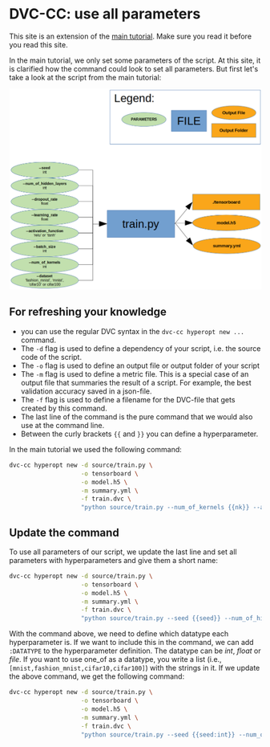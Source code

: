 # DVC-CC: use all parameters

This site is an extension of the [main tutorial](Get_Started.md). Make sure you read it before you read this site.

In the main tutorial, we only set some parameters of the script. At this site, it is clarified how the command could
look to set all parameters. But first let's take a look at the script from the main tutorial:

<img src="get_started_pipeline.png" alt="drawing" width="800"/>

## For refreshing your knowledge

- you can use the regular DVC syntax in the `dvc-cc hyperopt new ...` command.  
- The `-d` flag is used to define a dependency of your script, i.e. the source code of the script.
- The `-o` flag is used to define an output file or output folder of your script
- The `-m` flag is used to define a metric file. This is a special case of an output file that summaries the result of
a script. For example, the best validation accuracy saved in a json-file.
- The `-f` flag is used to define a filename for the DVC-file that gets created by this command.
- The last line of the command is the pure command that we would also use at the command line.
- Between the curly brackets `{{` and `}}` you can define a hyperparameter.

In the main tutorial we used the following command:
```bash
dvc-cc hyperopt new -d source/train.py \
                    -o tensorboard \
                    -o model.h5 \
                    -m summary.yml \
                    -f train.dvc \
                    "python source/train.py --num_of_kernels {{nk}} --activation_function {{af}}"
```

## Update the command
To use all parameters of our script, we update the last line and set all parameters with hyperparameters and give them a
short name:

```bash
dvc-cc hyperopt new -d source/train.py \
                    -o tensorboard \
                    -o model.h5 \
                    -m summary.yml \
                    -f train.dvc \
                    "python source/train.py --seed {{seed}} --num_of_hidden_layers {{nh}} --num_of_kernels {{nk}} --dropout_rate {{dr}} --learning_rate {{lr}} --activation_function {{af}} --batch_size {{bs}} --epochs {{e}} --dataset {{d}}"
```

With the command above, we need to define which datatype each hyperparameter is. If we want to include this in the command,
we can add `:DATATYPE` to the hyperparameter definition. The datatype can be *int*, *float* or *file*. If you want to use
one_of as a datatype, you write a list (i.e., `[mnist,fashion_mnist,cifar10,cifar100]`) with the strings in it. If we
update the above command, we get the following command:

```bash
dvc-cc hyperopt new -d source/train.py \
                    -o tensorboard \
                    -o model.h5 \
                    -m summary.yml \
                    -f train.dvc \
                    "python source/train.py --seed {{seed:int}} --num_of_hidden_layers {{nh:int}} --num_of_kernels {{nk:int}} --dropout_rate {{dr:float}} --learning_rate {{lr:float}} --activation_function {{af:[relu,tanh]}} --batch_size {{bs:int}} --epochs {{e:int}} --dataset {{d:[mnist,fashion_mnist,cifar10,cifar100]}}"
```
